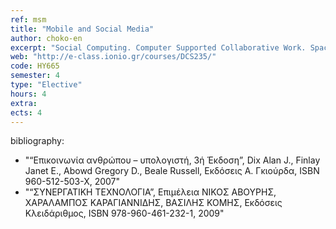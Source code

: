 ```yaml
---
ref: msm
title: "Mobile and Social Media"
author: choko-en
excerpt: "Social Computing. Computer Supported Collaborative Work. Space-Time taxonomy. Social Media Apps. Mobile Computing. Mobile Apps."
web: "http://e-class.ionio.gr/courses/DCS235/"
code: ΗΥ665
semester: 4
type: "Elective"
hours: 4
extra: 
ects: 4
---
```



bibliography: 
  - "“Επικοινωνία ανθρώπου – υπολογιστή, 3ή Έκδοση”, Dix Alan J., Finlay Janet E., Abowd Gregory D., Beale Russell, Εκδόσεις Α. Γκιούρδα, ISBN 960-512-503-X, 2007"
  - "“ΣΥΝΕΡΓΑΤΙΚΗ ΤΕΧΝΟΛΟΓΙΑ”, Επιμέλεια ΝΙΚΟΣ ΑΒΟΥΡΗΣ, ΧΑΡΑΛΑΜΠΟΣ ΚΑΡΑΓΙΑΝΝΙΔΗΣ, ΒΑΣΙΛΗΣ ΚΟΜΗΣ, Εκδόσεις Κλειδάριθμος, ISBN 978-960-461-232-1, 2009"
  

